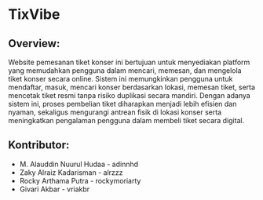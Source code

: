# TixVibe

## Overview:
Website pemesanan tiket konser ini bertujuan untuk menyediakan platform yang memudahkan pengguna dalam mencari, memesan, dan mengelola tiket konser secara online. Sistem ini memungkinkan pengguna untuk mendaftar, masuk, mencari konser berdasarkan lokasi, memesan tiket, serta mencetak tiket resmi tanpa risiko duplikasi secara mandiri. Dengan adanya sistem ini, proses pembelian tiket diharapkan menjadi lebih efisien dan nyaman, sekaligus mengurangi antrean fisik di lokasi konser serta meningkatkan pengalaman pengguna dalam membeli tiket secara digital.

## Kontributor:
- M. Alauddin Nuurul Hudaa - adinnhd
- Zaky Alraiz Kadarisman - alrzzz
- Rocky Arthama Putra - rockymoriarty
- Givari Akbar - vriakbr
